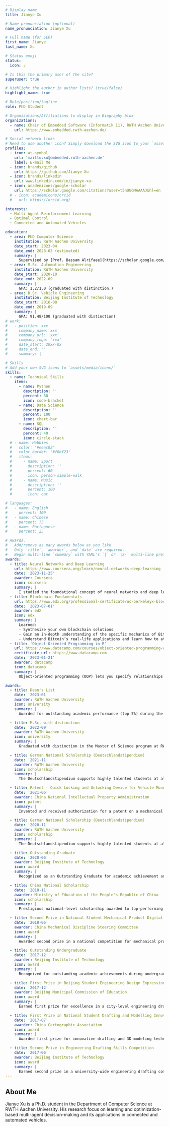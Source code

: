 ```yaml
---
# Display name
title: Jianye Xu

# Name pronunciation (optional)
name_pronunciation: Jianye Xu

# Full name (for SEO)
first_name: Jianye
last_name: Xu

# Status emoji
status:
  icon: ☕️

# Is this the primary user of the site?
superuser: true

# Highlight the author in author lists? (true/false)
highlight_name: true

# Role/position/tagline
role: PhD Student

# Organizations/Affiliations to display in Biography blox
organizations:
  - name: Chair of Embedded Software (Informatik 11), RWTH Aachen University
    url: https://www.embedded.rwth-aachen.de/

# Social network links
# Need to use another icon? Simply download the SVG icon to your `assets/media/icons/` folder.
profiles:
  - icon: at-symbol
    url: 'mailto:xu@embedded.rwth-aachen.de'
    label: E-mail Me
  - icon: brands/github
    url: https://github.com/Jianye-Xu
  - icon: brands/linkedin
    url: www.linkedin.com/in/jianye-xu-
  - icon: academicons/google-scholar
    url: https://scholar.google.com/citations?user=t5nUUGMAAAAJ&hl=en
  # - icon: academicons/orcid
  #   url: https://orcid.org/

interests:
  - Multi-Agent Reinforcement Learning
  - Optimal Control
  - Connected and Automated Vehicles

education:
  - area: PhD Computer Science
    institution: RWTH Aachen University
    date_start: 2023-04
    date_end: 2028-03 (estimated)
    summary: |
      Supervised by [Prof. Bassam Alrifaee](https://scholar.google.com/citations?user=M8JL-poAAAAJ&hl=en).
  - area: M.Sc. Automation Engineering
    institution: RWTH Aachen University
    date_start: 2020-10
    date_end: 2022-09
    summary: |
      GPA: 1.2/1.0 (graduated with distinction.)
  - area: B.Sc. Vehicle Engineering
    institution: Beijing Institute of Technology
    date_start: 2016-08
    date_end: 2019-09
    summary: |
      GPA: 91.48/100 (graduated with distinction)
# work:
#   - position: xxx
#     company_name: xxx
#     company_url: 'xxx'
#     company_logo: 'xxx'
#     date_start: 20xx-0x
#     date_end: ''
#     summary: |

# Skills
# Add your own SVG icons to `assets/media/icons/`
skills:
  - name: Technical Skills
    items:
      - name: Python
        description: ''
        percent: 80
        icon: code-bracket
      - name: Data Science
        description: ''
        percent: 100
        icon: chart-bar
      - name: SQL
        description: ''
        percent: 40
        icon: circle-stack
  # - name: Hobbies
  #   color: '#eeac02'
  #   color_border: '#f0bf23'
  #   items:
  #     - name: Sport
  #       description: ''
  #       percent: 60
  #       icon: person-simple-walk
  #     - name: Music
  #       description: ''
  #       percent: 100
  #       icon: cat

# languages:
#   - name: English
#     percent: 100
#   - name: Chinese
#     percent: 75
#   - name: Portuguese
#     percent: 25

# Awards.
#   Add/remove as many awards below as you like.
#   Only `title`, `awarder`, and `date` are required.
#   Begin multi-line `summary` with YAML's `|` or `|2-` multi-line prefix and indent 2 spaces below.
awards:
  - title: Neural Networks and Deep Learning
    url: https://www.coursera.org/learn/neural-networks-deep-learning
    date: '2023-11-25'
    awarder: Coursera
    icon: coursera
    summary: |
      I studied the foundational concept of neural networks and deep learning. By the end, I was familiar with the significant technological trends driving the rise of deep learning; build, train, and apply fully connected deep neural networks; implement efficient (vectorized) neural networks; identify key parameters in a neural network’s architecture; and apply deep learning to your own applications.
  - title: Blockchain Fundamentals
    url: https://www.edx.org/professional-certificate/uc-berkeleyx-blockchain-fundamentals
    date: '2023-07-01'
    awarder: edX
    icon: edx
    summary: |
      Learned:
      - Synthesize your own blockchain solutions
      - Gain an in-depth understanding of the specific mechanics of Bitcoin
      - Understand Bitcoin’s real-life applications and learn how to attack and destroy Bitcoin, Ethereum, smart contracts and Dapps, and alternatives to Bitcoin’s Proof-of-Work consensus algorithm
  - title: 'Object-Oriented Programming in R'
    url: https://www.datacamp.com/courses/object-oriented-programming-with-s3-and-r6-in-r
    certificate_url: https://www.datacamp.com
    date: '2023-01-21'
    awarder: datacamp
    icon: datacamp
    summary: |
      Object-oriented programming (OOP) lets you specify relationships between functions and the objects that they can act on, helping you manage complexity in your code. This is an intermediate level course, providing an introduction to OOP, using the S3 and R6 systems. S3 is a great day-to-day R programming tool that simplifies some of the functions that you write. R6 is especially useful for industry-specific analyses, working with web APIs, and building GUIs.

awards:
  - title: Dean's List
    date: '2023-01'
    awarder: RWTH Aachen University
    icon: university
    summary: |
      Awarded for outstanding academic performance (top 5%) during the Master's program at RWTH Aachen University.

  - title: M.Sc. with distinction
    date: '2022-09'
    awarder: RWTH Aachen University
    icon: university
    summary: |
      Graduated with distinction in the Master of Science program at RWTH Aachen University.

  - title: German National Scholarship (Deutschlandstipendium)
    date: '2021-11'
    awarder: RWTH Aachen University
    icon: scholarship
    summary: |
      The Deutschlandstipendium supports highly talented students at all participating universities in Germany..

  - title: Patent - Quick Locking and Unlocking Device for Vehicle-Mounted Power Battery Box
    date: '2021-06'
    awarder: China National Intellectual Property Administration
    icon: patent
    summary: |
      Invented and received authorization for a patent on a mechanical device to enhance safety and efficiency in battery swapping systems for electric vehicles.

  - title: German National Scholarship (Deutschlandstipendium)
    date: '2020-11'
    awarder: RWTH Aachen University
    icon: scholarship
    summary: |
      The Deutschlandstipendium supports highly talented students at all participating universities in Germany..

  - title: Outstanding Graduate
    date: '2020-06'
    awarder: Beijing Institute of Technology
    icon: award
    summary: |
      Recognized as an Outstanding Graduate for academic achievement and contributions during undergraduate studies.

  - title: China National Scholarship
    date: '2018-11'
    awarder: Ministry of Education of the People's Republic of China
    icon: scholarship
    summary: |
      Prestigious national-level scholarship awarded to top-performing students for academic excellence.

  - title: Second Prize in National Student Mechanical Product Digital Design Competition
    date: '2018-06'
    awarder: China Mechanical Discipline Steering Committee
    icon: award
    summary: |
      Awarded second prize in a national competition for mechanical product digital design, demonstrating advanced CAD modeling and design skills.

  - title: Outstanding Undergraduate
    date: '2017-12'
    awarder: Beijing Institute of Technology
    icon: award
    summary: |
      Recognized for outstanding academic achievements during undergraduate studies.

  - title: First Prize in Beijing Student Engineering Design Expression Competition
    date: '2017-12'
    awarder: Beijing Municipal Commission of Education
    icon: award
    summary: |
      Earned first prize for excellence in a city-level engineering drawing competition.

  - title: First Prize in National Student Drafting and Modelling Innovation Competition
    date: '2017-07'
    awarder: China Cartographic Association
    icon: award
    summary: |
      Awarded first prize for innovative drafting and 3D modeling techniques in a nationwide student competition.

  - title: Second Prize in Engineering Drafting Skills Competition
    date: '2017-06'
    awarder: Beijing Institute of Technology
    icon: award
    summary: |
      Earned second prize in a university-wide engineering drafting competition, demonstrating strong technical drawing skills.
---
```


## About Me
Jianye Xu is a Ph.D. student in the Department of Computer Science at RWTH Aachen University. His research focus on learning and optimization-based multi-agent decision-making and its applications in connected and automated vehicles.
